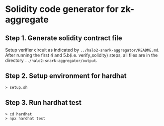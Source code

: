 # Solidity code generator for zk-aggregate

## Step 1. Generate solidity contract file

Setup verifier circuit as indicated by `../halo2-snark-aggregator/README.md`.
After running the first 4 and 5.b(i.e. verify_solidity) steps, all files
are in the directory `../halo2-snark-aggregator/output`.

## Step 2. Setup environment for hardhat

```shell
> setup.sh
```

## Step 3. Run hardhat test

```shell
> cd hardhat
> npx hardhat test
```
